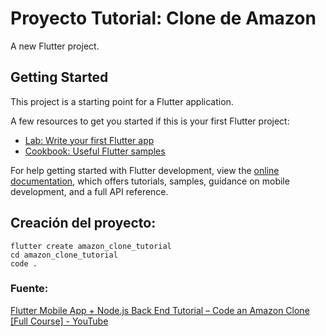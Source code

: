 # Proyecto Tutorial: Clone de Amazon

A new Flutter project.

## Getting Started

This project is a starting point for a Flutter application.

A few resources to get you started if this is your first Flutter project:

- [Lab: Write your first Flutter app](https://docs.flutter.dev/get-started/codelab)
- [Cookbook: Useful Flutter samples](https://docs.flutter.dev/cookbook)

For help getting started with Flutter development, view the
[online documentation](https://docs.flutter.dev/), which offers tutorials,
samples, guidance on mobile development, and a full API reference.



## Creación del proyecto:

```shell
flutter create amazon_clone_tutorial
cd amazon_clone_tutorial
code .
```



### Fuente:

[Flutter Mobile App + Node.js Back End Tutorial – Code an Amazon Clone [Full Course] - YouTube](https://www.youtube.com/watch?v=ylJz7N-dv1E&t=66s)
